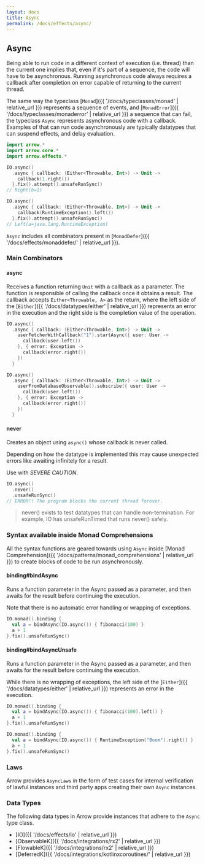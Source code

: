 ```yaml
---
layout: docs
title: Async
permalink: /docs/effects/async/
---
```


## Async

Being able to run code in a different context of execution (i.e. thread) than the current one implies that, even if it's part of a sequence, the code will have to be asynchronous.
Running asynchronous code always requires a callback after completion on error capable of returning to the current thread.

The same way the typeclass [`Monad`]({{ '/docs/typeclasses/monad' | relative_url }}) represents a sequence of events, and [`MonadError`]({{ '/docs/typeclasses/monaderror' | relative_url }}) a sequence that can fail, the typeclass `Async` represents asynchronous code with a callback.
Examples of that can run code asynchronously are typically datatypes that can suspend effects, and delay evaluation.

```kotlin
import arrow.*
import arrow.core.*
import arrow.effects.*

IO.async()
  .async { callback: (Either<Throwable, Int>) -> Unit ->
    callback(1.right())
  }.fix().attempt().unsafeRunSync()
// Right(b=1)
```

```kotlin
IO.async()
  .async { callback: (Either<Throwable, Int>) -> Unit ->
    callback(RuntimeException().left())
  }.fix().attempt().unsafeRunSync()
// Left(a=java.lang.RuntimeException)
```

`Async` includes all combinators present in [`MonadDefer`]({{ '/docs/effects/monaddefer/' | relative_url }}).

### Main Combinators

#### async

Receives a function returning `Unit` with a callback as a parameter.
The function is responsible of calling the callback once it obtains a result.
The callback accepts `Either<Throwable, A>` as the return, where the left side of the [`Either`]({{ '/docs/datatypes/either' | relative_url }}) represents an error in the execution and the right side is the completion value of the operation.

```kotlin
IO.async()
  .async { callback: (Either<Throwable, Int>) -> Unit ->
    userFetcherWithCallback("1").startAsync({ user: User ->
      callback(user.left())
    }, { error: Exception ->
      callback(error.right())
    })
  }
```

```kotlin
IO.async()
  .async { callback: (Either<Throwable, Int>) -> Unit ->
    userFromDatabaseObservable().subscribe({ user: User ->
      callback(user.left())
    }, { error: Exception ->
      callback(error.right())
    })
  }
```

#### never

Creates an object using `async()` whose callback is never called.

Depending on how the datatype is implemented this may cause unexpected errors like awaiting infinitely for a result.

Use with *SEVERE CAUTION*.

```kotlin
IO.async()
  .never()
  .unsafeRunSync()
// ERROR!! The program blocks the current thread forever.
```

> never() exists to test datatypes that can handle non-termination.
For example, IO has unsafeRunTimed that runs never() safely.

### Syntax available inside Monad Comprehensions

All the syntax functions are geared towards using `Async` inside [Monad Comprehension]({{ '/docs/patterns/monad_comprehensions' | relative_url }})
to create blocks of code to be run asynchronously.

#### binding#bindAsync

Runs a function parameter in the Async passed as a parameter,
and then awaits for the result before continuing the execution.

Note that there is no automatic error handling or wrapping of exceptions.

```kotlin
IO.monad().binding {
  val a = bindAsync(IO.async()) { fibonacci(100) }
  a + 1
}.fix().unsafeRunSync()
```

#### binding#bindAsyncUnsafe

Runs a function parameter in the Async passed as a parameter,
and then awaits for the result before continuing the execution.

While there is no wrapping of exceptions, the left side of the [`Either`]({{ '/docs/datatypes/either' | relative_url }}) represents an error in the execution.

```kotlin
IO.monad().binding {
  val a = bindAsync(IO.async()) { fibonacci(100).left() }
  a + 1
}.fix().unsafeRunSync()
```

```kotlin
IO.monad().binding {
  val a = bindAsync(IO.async()) { RuntimeException("Boom").right() }
  a + 1
}.fix().unsafeRunSync()
```

### Laws

Arrow provides `AsyncLaws` in the form of test cases for internal verification of lawful instances and third party apps creating their own `Async` instances.

### Data Types

The following data types in Arrow provide instances that adhere to the `Async` type class.

- [IO]({{ '/docs/effects/io' | relative_url }})
- [ObservableK]({{ '/docs/integrations/rx2' | relative_url }})
- [FlowableK]({{ '/docs/integrations/rx2' | relative_url }})
- [DeferredK]({{ '/docs/integrations/kotlinxcoroutines/' | relative_url }})

